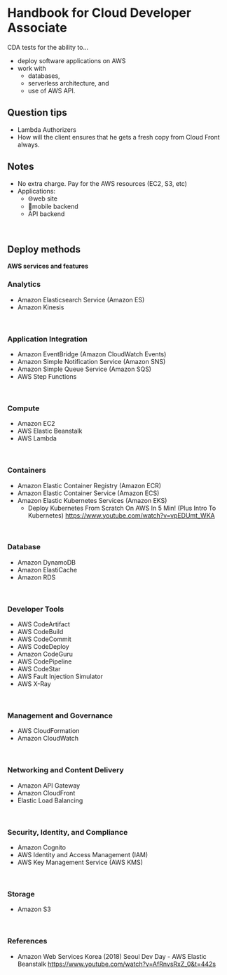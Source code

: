 # Handbook for Cloud Developer Associate

  CDA tests for the ability to...
  - deploy software applications on AWS 
  - work with 
      - databases, 
      - serverless architecture, and 
      - use of AWS API.

## Question tips

  - Lambda Authorizers
  - How will the client ensures that he gets a fresh copy from Cloud Front always. 



## Notes 

  - No extra charge. Pay for the AWS resources (EC2, S3, etc)
  - Applications:
    - 🌐web site
    - 📲mobile backend
    - API backend

<br> 

## Deploy methods

**AWS services and features**

### Analytics

  - Amazon Elasticsearch Service (Amazon ES)
  - Amazon Kinesis

<br>

### Application Integration

  - Amazon EventBridge (Amazon CloudWatch Events)
  - Amazon Simple Notification Service (Amazon SNS)
  - Amazon Simple Queue Service (Amazon SQS)
  - AWS Step Functions

<br>

### Compute

  - Amazon EC2
  - AWS Elastic Beanstalk
  - AWS Lambda

<br>

### Containers

  - Amazon Elastic Container Registry (Amazon ECR)
  - Amazon Elastic Container Service (Amazon ECS)
  - Amazon Elastic Kubernetes Services (Amazon EKS)
    - Deploy Kubernetes From Scratch On AWS In 5 Min! (Plus Intro To Kubernetes) https://www.youtube.com/watch?v=vpEDUmt_WKA

<br>

### Database

  - Amazon DynamoDB
  - Amazon ElastiCache
  - Amazon RDS

<br>

### Developer Tools

  - AWS CodeArtifact
  - AWS CodeBuild
  - AWS CodeCommit
  - AWS CodeDeploy
  - Amazon CodeGuru
  - AWS CodePipeline
  - AWS CodeStar
  - AWS Fault Injection Simulator
  - AWS X-Ray

<br>

### Management and Governance

  - AWS CloudFormation
  - Amazon CloudWatch

<br>

### Networking and Content Delivery
  
  - Amazon API Gateway
  - Amazon CloudFront
  - Elastic Load Balancing

<br>

### Security, Identity, and Compliance

  - Amazon Cognito
  - AWS Identity and Access Management (IAM)
  - AWS Key Management Service (AWS KMS)

<br>

### Storage

  - Amazon S3

<br>

### References

  - Amazon Web Services Korea (2018) Seoul Dev Day - AWS Elastic Beanstalk https://www.youtube.com/watch?v=AfRnvsRxZ_0&t=442s
